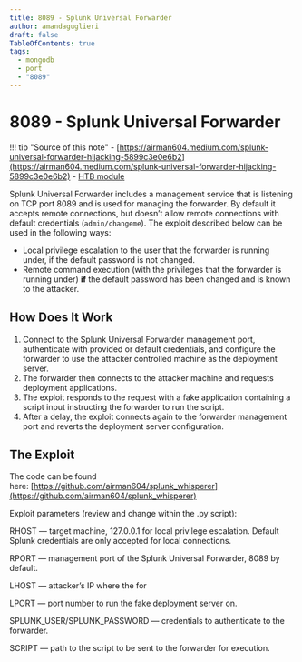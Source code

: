 ```yaml
---
title: 8089 - Splunk Universal Forwarder
author: amandaguglieri
draft: false
TableOfContents: true
tags:
  - mongodb
  - port
  - "8089"
---
```

# 8089 - Splunk Universal Forwarder

!!! tip "Source of this note"
	- [https://airman604.medium.com/splunk-universal-forwarder-hijacking-5899c3e0e6b2](https://airman604.medium.com/splunk-universal-forwarder-hijacking-5899c3e0e6b2)
	- [HTB module](https://academy.hackthebox.com/module/67/section/926)

Splunk Universal Forwarder includes a management service that is listening on TCP port 8089 and is used for managing the forwarder. By default it accepts remote connections, but doesn’t allow remote connections with default credentials (`admin/changeme`). The exploit described below can be used in the following ways:

- Local privilege escalation to the user that the forwarder is running under, if the default password is not changed.
- Remote command execution (with the privileges that the forwarder is running under) **if** the default password has been changed and is known to the attacker.


## How Does It Work

1. Connect to the Splunk Universal Forwarder management port, authenticate with provided or default credentials, and configure the forwarder to use the attacker controlled machine as the deployment server.
2. The forwarder then connects to the attacker machine and requests deployment applications.
3. The exploit responds to the request with a fake application containing a script input instructing the forwarder to run the script.
4. After a delay, the exploit connects again to the forwarder management port and reverts the deployment server configuration.


## The Exploit

The code can be found here: [https://github.com/airman604/splunk_whisperer](https://github.com/airman604/splunk_whisperer)

Exploit parameters (review and change within the .py script):

RHOST — target machine, 127.0.0.1 for local privilege escalation. Default Splunk credentials are only accepted for local connections.

RPORT — management port of the Splunk Universal Forwarder, 8089 by default.

LHOST — attacker’s IP where the for

LPORT — port number to run the fake deployment server on.

SPLUNK_USER/SPLUNK_PASSWORD — credentials to authenticate to the forwarder.

SCRIPT — path to the script to be sent to the forwarder for execution.